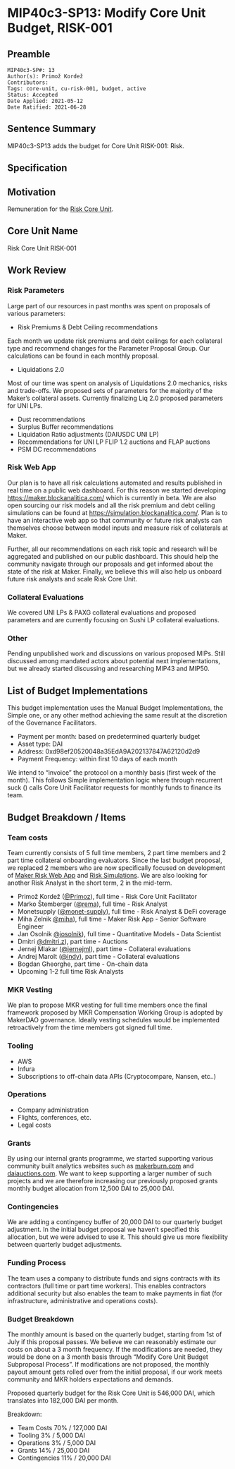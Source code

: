 # MIP40c3-SP13: Modify Core Unit Budget, RISK-001

## Preamble

```
MIP40c3-SP#: 13
Author(s): Primož Kordež
Contributors:
Tags: core-unit, cu-risk-001, budget, active
Status: Accepted
Date Applied: 2021-05-12
Date Ratified: 2021-06-28
```

## Sentence Summary

MIP40c3-SP13 adds the budget for Core Unit RISK-001: Risk.
## Specification

## Motivation

Remuneration for the [Risk Core Unit](https://forum.makerdao.com/t/mip39c2-sp2-adding-risk-core-unit/6342).

## Core Unit Name

Risk Core Unit
RISK-001

## Work Review

### Risk Parameters

Large part of our resources in past months was spent on proposals of various parameters:

* Risk Premiums & Debt Ceiling recommendations

Each month we update risk premiums and debt ceilings for each collateral type and recommend changes for the Parameter Proposal Group. Our calculations can be found in each monthly proposal.

* Liquidations 2.0

Most of our time was spent on analysis of Liquidations 2.0 mechanics, risks and trade-offs. We proposed sets of parameters for the majority of the Maker’s collateral assets. Currently finalizing Liq 2.0 proposed parameters for UNI LPs.

* Dust recommendations
* Surplus Buffer recommendations
* Liquidation Ratio adjustments (DAIUSDC UNI LP)
* Recommendations for UNI LP FLIP 1.2 auctions and FLAP auctions
* PSM DC recommendations

### Risk Web App

Our plan is to have all risk calculations automated and results published in real time on a public web dashboard. For this reason we started developing https://maker.blockanalitica.com/ which is currently in beta. We are also open sourcing our risk models and all the risk premium and debt ceiling simulations can be found at https://simulation.blockanalitica.com/. Plan is to have an interactive web app so that community or future risk analysts can themselves choose between model inputs and measure risk of collaterals at Maker.

Further, all our recommendations on each risk topic and research will be aggregated and published on our public dashboard. This should help the community navigate through our proposals and get informed about the state of the risk at Maker. Finally, we believe this will also help us onboard future risk analysts and scale Risk Core Unit.

### Collateral Evaluations

We covered UNI LPs & PAXG collateral evaluations and proposed parameters and are currently focusing on Sushi LP collateral evaluations.

### Other

Pending unpublished work and discussions on various proposed MIPs. Still discussed among mandated actors about potential next implementations, but we already started discussing and researching MIP43 and MIP50.

## List of Budget Implementations

This budget implementation uses the Manual Budget Implementations, the Simple one, or any other method achieving the same result at the discretion of the Governance Facilitators.

* Payment per month: based on predetermined quarterly budget
* Asset type: DAI
* Address: 0xd98ef20520048a35EdA9A202137847A62120d2d9
* Payment Frequency: within first 10 days of each month

We intend to “invoice” the protocol on a monthly basis (first week of the month). This follows Simple implementation logic where through recurrent suck () calls Core Unit Facilitator requests for monthly funds to finance its team.

## Budget Breakdown / Items

### Team costs

Team currently consists of 5 full time members, 2 part time members and 2 part time collateral onboarding evaluators. Since the last budget proposal, we replaced 2 members who are now specifically focused on development of [Maker Risk Web App](https://maker.blockanalitica.com/) and [Risk Simulations](https://simulation.blockanalitica.com/). We are also looking for another Risk Analyst in the short term, 2 in the mid-term.

* Primož Kordež ([@Primoz](https://forum.makerdao.com/u/primoz)), full time - Risk Core Unit Facilitator
* Marko Štemberger ([@rema](https://forum.makerdao.com/u/rema)), full time - Risk Analyst
* Monetsupply ([@monet-supply](https://forum.makerdao.com/u/monet-supply)), full time - Risk Analyst & DeFi coverage
* Miha Zelnik [@miha](https://forum.makerdao.com/u/miha)), full time - Maker Risk App - Senior Software Engineer
* Jan Osolnik [@josolnik](https://forum.makerdao.com/u/josolnik)), full time - Quantitative Models - Data Scientist
* Dmitri [@dmitri.z](https://forum.makerdao.com/u/dmitri.z)), part time - Auctions
* Jernej Mlakar ([@jernejml](https://forum.makerdao.com/u/jernejml)), part time - Collateral evaluations
* Andrej Marolt ([@indy](https://forum.makerdao.com/u/indy)), part time - Collateral evaluations
* Bogdan Gheorghe, part time - On-chain data
* Upcoming 1-2 full time Risk Analysts

### MKR Vesting

We plan to propose MKR vesting for full time members once the final framework proposed by MKR Compensation Working Group is adopted by MakerDAO governance. Ideally vesting schedules would be implemented retroactively from the time members got signed full time.

### Tooling

* AWS
* Infura
* Subscriptions to off-chain data APIs (Cryptocompare, Nansen, etc..)

### Operations

* Company administration
* Flights, conferences, etc.
* Legal costs

### Grants

By using our internal grants programme, we started supporting various community built analytics websites such as [makerburn.com](http://makerburn.com) and [daiauctions.com](http://daiauctions.com). We want to keep supporting a larger number of such projects and we are therefore increasing our previously proposed grants monthly budget allocation from 12,500 DAI to 25,000 DAI.

### Contingencies

We are adding a contingency buffer of 20,000 DAI to our quarterly budget adjustment. In the initial budget proposal we haven’t specified this allocation, but we were advised to use it. This should give us more flexibility between quarterly budget adjustments.

### Funding Process

The team uses a company to distribute funds and signs contracts with its contractors (full time or part time workers). This enables contractors additional security but also enables the team to make payments in fiat (for infrastructure, administrative and operations costs).

### Budget Breakdown

The monthly amount is based on the quarterly budget, starting from 1st of July if this proposal passes. We believe we can reasonably estimate our costs on about a 3 month frequency. If the modifications are needed, they would be done on a 3 month basis through “Modify Core Unit Budget Subproposal Process”. If modifications are not proposed, the monthly payout amount gets rolled over from the initial proposal, if our work meets community and MKR holders expectations and demands.

Proposed quarterly budget for the Risk Core Unit is 546,000 DAI, which translates into 182,000 DAI per month.

Breakdown:

* Team Costs 70% / 127,000 DAI
* Tooling 3% / 5,000 DAI
* Operations 3% / 5,000 DAI
* Grants 14% / 25,000 DAI
* Contingencies 11% / 20,000 DAI
